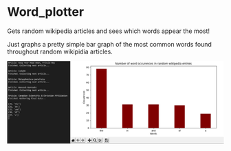 # Word_plotter
Gets random wikipedia articles and sees which words appear the most!

Just graphs a pretty simple bar graph of the most common words found throughout random wikipidia articles.

![sample](https://github.com/jacob1st/Word_plotter/blob/main/sample_img.PNG)


